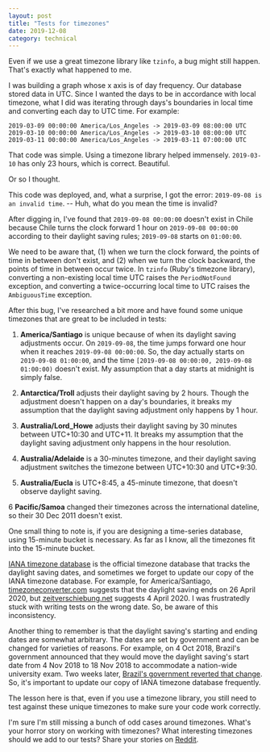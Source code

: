 ```yaml
---
layout: post
title: "Tests for timezones"
date: 2019-12-08
category: technical
---
```


Even if we use a great timezone library like `tzinfo`, a bug might still happen. That's exactly what happened to me.

I was building a graph whose x axis is of day frequency. Our database stored data in UTC. Since I wanted the days to be in accordance with local timezone, what I did was iterating through days's boundaries in local time and converting each day to UTC time. For example:

```
2019-03-09 00:00:00 America/Los_Angeles -> 2019-03-09 08:00:00 UTC
2019-03-10 00:00:00 America/Los_Angeles -> 2019-03-10 08:00:00 UTC
2019-03-11 00:00:00 America/Los_Angeles -> 2019-03-11 07:00:00 UTC
```

That code was simple. Using a timezone library helped immensely. `2019-03-10` has only 23 hours, which is correct. Beautiful.

Or so I thought.

This code was deployed, and, what a surprise, I got the error: `2019-09-08 is an invalid time`. -- Huh, what do you mean the time is invalid?

After digging in, I've found that `2019-09-08 00:00:00` doesn't exist in Chile because Chile turns the clock forward 1 hour on `2019-09-08 00:00:00` according to their daylight saving rules; `2019-09-08` starts on `01:00:00`.

We need to be aware that, (1) when we turn the clock forward, the points of time in between don't exist, and (2) when we turn the clock backward, the points of time in between occur twice. In `tzinfo` (Ruby's timezone library), converting a non-existing local time UTC raises the `PeriodNotFound` exception, and converting a twice-occurring local time to UTC raises the `AmbiguousTime` exception.

After this bug, I've researched a bit more and have found some unique timezones that are great to be included in tests:

1. __America/Santiago__ is unique because of when its daylight saving adjustments occur. On `2019-09-08`, the time jumps forward one hour when it reaches `2019-09-08 00:00:00`. So, the day actually starts on `2019-09-08 01:00:00`, and the time `[2019-09-08 00:00:00, 2019-09-08 01:00:00)` doesn't exist. My assumption that a day starts at midnight is simply false.

2. __Antarctica/Troll__ adjusts their daylight saving by 2 hours. Though the adjustment doesn't happen on a day's boundaries, it breaks my assumption that the daylight saving adjustment only happens by 1 hour.

3. __Australia/Lord_Howe__ adjusts their daylight saving by 30 minutes between UTC+10:30 and UTC+11. It breaks my assumption that the daylight saving adjustment only happens in the hour resolution.

4. __Australia/Adelaide__ is a 30-minutes timezone, and their daylight saving adjustment switches the timezone between UTC+10:30 and UTC+9:30.

5. __Australia/Eucla__ is UTC+8:45, a 45-minute timezone, that doesn't observe daylight saving.

6 __Pacific/Samoa__ changed their timezones across the international dateline, so their 30 Dec 2011 doesn't exist.

One small thing to note is, if you are designing a time-series database, using 15-minute bucket is necessary. As far as I know, all the timezones fit into the 15-minute bucket.

[IANA timezone database](https://www.iana.org/time-zones) is the official timezone database that tracks the daylight saving dates, and sometimes we forget to update our copy of the IANA timezone database. For example, for America/Santiago, [timezoneconverter.com](http://www.timezoneconverter.com/cgi-bin/zoneinfo?tz=America/Santiago) suggests that the daylight saving ends on 26 April 2020, but [zeitverschiebung.net](https://www.zeitverschiebung.net/en/timezone/america--santiago) suggests 4 April 2020. I was frustratedly stuck with writing tests on the wrong date. So, be aware of this inconsistency.

Another thing to remember is that the daylight saving's starting and ending dates are somewhat arbitrary. The dates are set by government and can be changed for varieties of reasons. For example, on 4 Oct 2018, Brazil's government announced that they would move the daylight saving's start date from 4 Nov 2018 to 18 Nov 2018 to accommodate a nation-wide university exam. Two weeks later, [Brazil's government reverted that change](https://www.timeanddate.com/news/time/brazil-postpones-dst-2018.html). So, it's important to update our copy of IANA timezone database frequently.

The lesson here is that, even if you use a timezone library, you still need to test against these unique timezones to make sure your code work correctly.

I'm sure I'm still missing a bunch of odd cases around timezones. What's your horror story on working with timezones? What interesting timezones should we add to our tests? Share your stories on [Reddit](https://www.reddit.com/r/programming/comments/e85wo4/tests_for_timezones/).

